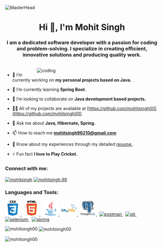 ![MasterHead](https://miro.medium.com/v2/resize:fit:828/format:webp/1*t2-FA2PGbzaT-byEv_wPxg.png)
<h1 align="center">Hi 👋, I'm Mohit Singh</h1>
<h3 align="center">I am a dedicated software developer with a passion for coding and problem-solving. I specialize in creating efficient, innovative solutions and producing quality work.</h3><br>
<img align="right" alt="coding" width="400" src="https://miro.medium.com/v2/resize:fit:679/1*gReLR6hZjwyBxHmfLN1AVw.gif"/>

- 🔭 I’m currently working on **my personal projects based on Java.**

- 🌱 I’m currently learning **Spring Boot.**

- 👯 I’m looking to collaborate on **Java development based projects.**

- 👨‍💻 All of my projects are available at [https://github.com/mohitsingh00](https://github.com/mohitsingh00)

- 💬 Ask me about **Java, Hibernate, Spring.**

- 📫 How to reach me **mohitsingh96210@gmail.com**

- 📄 Know about my experiences through my detailed [resume.](https://drive.google.com/file/d/1HuB7-uKBNmv49WDwKM_uN2dEjCPhGoh3/view?usp=sharing)

- ⚡ Fun fact **I love to Play Cricket.**


<h3 align="left">Connect with me:</h3>
<p align="left">
<a href="https://linkedin.com/in/mohitsingh" target="blank"><img align="center" src="https://raw.githubusercontent.com/rahuldkjain/github-profile-readme-generator/master/src/images/icons/Social/linked-in-alt.svg" alt="mohitsingh" height="30" width="40" /></a>
<a href="https://instagram.com/mohitsingh.99" target="blank"><img align="center" src="https://raw.githubusercontent.com/rahuldkjain/github-profile-readme-generator/master/src/images/icons/Social/instagram.svg" alt="mohitsingh.99" height="30" width="40" /></a>
</p>

<h3 align="left">Languages and Tools:</h3>
<p align="left">
  <a href="https://www.w3schools.com/css/" target="_blank" rel="noreferrer" class="icon-link">
    <img src="https://raw.githubusercontent.com/devicons/devicon/master/icons/css3/css3-original-wordmark.svg" alt="css3" width="50" height="50"/>
  </a>&nbsp;
  <a href="https://www.w3.org/html/" target="_blank" rel="noreferrer" class="icon-link">
    <img src="https://raw.githubusercontent.com/devicons/devicon/master/icons/html5/html5-original-wordmark.svg" alt="html5" width="50" height="50"/>
  </a>&nbsp;
  <a href="https://www.java.com" target="_blank" rel="noreferrer" class="icon-link">
    <img src="https://raw.githubusercontent.com/devicons/devicon/master/icons/java/java-original.svg" alt="java" width="50" height="50"/>
  </a>&nbsp;
  <a href="https://www.mysql.com/" target="_blank" rel="noreferrer" class="icon-link">
    <img src="https://raw.githubusercontent.com/devicons/devicon/master/icons/mysql/mysql-original-wordmark.svg" alt="mysql" width="50" height="50"/>
  </a>&nbsp;
  <a href="https://www.postgresql.org" target="_blank" rel="noreferrer" class="icon-link">
    <img src="https://raw.githubusercontent.com/devicons/devicon/master/icons/postgresql/postgresql-original-wordmark.svg" alt="postgresql" width="50" height="50"/>
  </a>&nbsp;
  <a href="https://postman.com" target="_blank" rel="noreferrer" class="icon-link">
    <img src="https://www.vectorlogo.zone/logos/getpostman/getpostman-icon.svg" alt="postman" width="50" height="50"/>
  </a>&nbsp;
 <a href="https://git-scm.com/" target="_blank" rel="noreferrer" class="icon-link">
    <img src="https://www.vectorlogo.zone/logos/git-scm/git-scm-icon.svg" alt="git" width="50" height="50"/>
  </a>&nbsp;
  <a href="https://www.selenium.dev" target="_blank" rel="noreferrer" class="icon-link">
    <img src="https://raw.githubusercontent.com/detain/svg-logos/780f25886640cef088af994181646db2f6b1a3f8/svg/selenium-logo.svg" alt="selenium" width="50" height="50"/>
  </a>&nbsp;
  <a href="https://spring.io/" target="_blank" rel="noreferrer" class="icon-link">
    <img src="https://www.vectorlogo.zone/logos/springio/springio-icon.svg" alt="spring" width="50" height="50"/>
  </a>
</p>

<p><img align="left" src="https://github-readme-stats.vercel.app/api/top-langs?username=mohitsingh00&show_icons=true&locale=en&layout=compact" alt="mohitsingh00" /></p>

<p>&nbsp;<img align="center" src="https://github-readme-stats.vercel.app/api?username=mohitsingh00&show_icons=true&locale=en" alt="mohitsingh00" /></p>

<p><img align="center" src="https://github-readme-streak-stats.herokuapp.com/?user=mohitsingh00&" alt="mohitsingh00" /></p>
